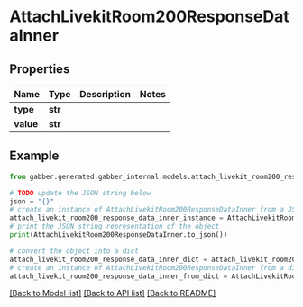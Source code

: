 # AttachLivekitRoom200ResponseDataInner


## Properties

Name | Type | Description | Notes
------------ | ------------- | ------------- | -------------
**type** | **str** |  | 
**value** | **str** |  | 

## Example

```python
from gabber.generated.gabber_internal.models.attach_livekit_room200_response_data_inner import AttachLivekitRoom200ResponseDataInner

# TODO update the JSON string below
json = "{}"
# create an instance of AttachLivekitRoom200ResponseDataInner from a JSON string
attach_livekit_room200_response_data_inner_instance = AttachLivekitRoom200ResponseDataInner.from_json(json)
# print the JSON string representation of the object
print(AttachLivekitRoom200ResponseDataInner.to_json())

# convert the object into a dict
attach_livekit_room200_response_data_inner_dict = attach_livekit_room200_response_data_inner_instance.to_dict()
# create an instance of AttachLivekitRoom200ResponseDataInner from a dict
attach_livekit_room200_response_data_inner_from_dict = AttachLivekitRoom200ResponseDataInner.from_dict(attach_livekit_room200_response_data_inner_dict)
```
[[Back to Model list]](../README.md#documentation-for-models) [[Back to API list]](../README.md#documentation-for-api-endpoints) [[Back to README]](../README.md)


